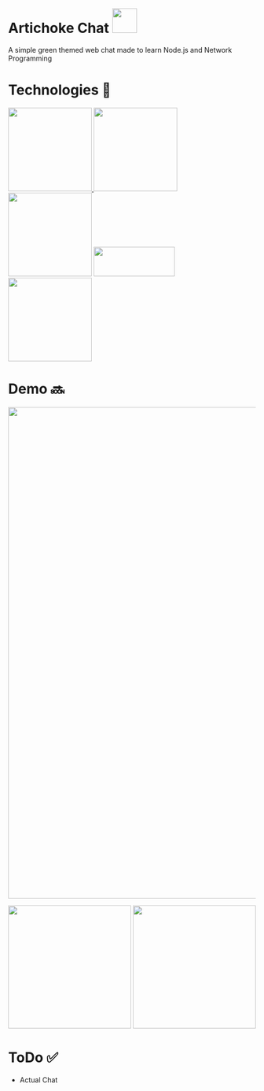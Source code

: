 # Artichoke Chat <img src="/public/images/artichoke.ico" height="50" width="50">
A simple green themed web chat made to learn Node.js and Network Programming

# Technologies 🧾
<a href="https://nodejs.org/en/"><img src="https://miro.medium.com/max/2560/1*etZwqGbLaNmByzwAUtXPIw.png" width="170" > </a>
<a href="https://socket.io/"><img src="https://i.imgur.com/dcCIum7.png" width="170"></a>
<a href="https://expressjs.com/"><img src="https://i.imgur.com/DninoCz.png" width="170"></a>
<a href="https://www.npmjs.com"><img src="https://www.drupal.org/files/project-images/Npm-logo.png" width="165" height="60">
<a href="https://bulma.io/"><img src="https://bulma.io/images/bulma-logo.png" width="170"></a>

# Demo 🔜
<img src="https://i.imgur.com/gKMYC34.jpg" width="1000" > <br />

<img src="https://i.imgur.com/iZMFxuX.jpg" width="250"> <img src="https://i.imgur.com/75iDgO7.jpg" width="250">

# ToDo ✅
* Actual Chat
